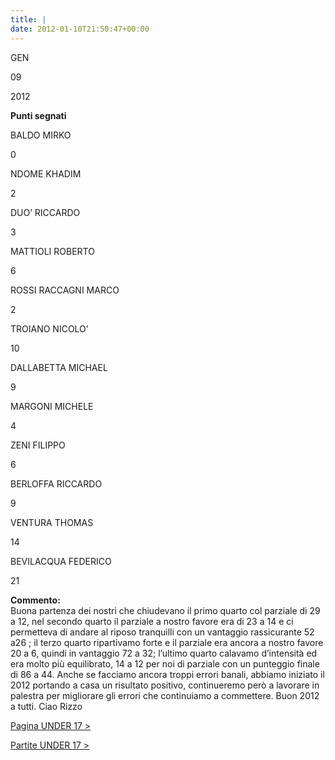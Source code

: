 ```yaml
---
title: |
date: 2012-01-10T21:50:47+00:00
---
```

GEN

09

2012

**Punti segnati**

BALDO MIRKO

0

NDOME KHADIM

2

DUO’ RICCARDO

3

MATTIOLI ROBERTO

6

ROSSI RACCAGNI MARCO

2

TROIANO NICOLO’

10

DALLABETTA MICHAEL

9

MARGONI MICHELE

4

ZENI FILIPPO

6

BERLOFFA RICCARDO

9

VENTURA THOMAS

14

BEVILACQUA FEDERICO

21

**Commento:**  
Buona partenza dei nostri che chiudevano il primo quarto col parziale di 29 a 12, nel secondo quarto il parziale a nostro favore era di 23 a 14 e ci permetteva di andare al riposo tranquilli con un vantaggio rassicurante 52 a26 ; il terzo quarto ripartivamo forte e il parziale era ancora a nostro favore 20 a 6, quindi in vantaggio 72 a 32; l’ultimo quarto calavamo d’intensità ed era molto più equilibrato, 14 a 12 per noi di parziale con un punteggio finale di 86 a 44. Anche se facciamo ancora troppi errori banali, abbiamo iniziato il 2012 portando a casa un risultato positivo, continueremo però a lavorare in palestra per migliorare gli errori che continuiamo a commettere. Buon 2012 a tutti. Ciao Rizzo

[Pagina UNDER 17 >](http://www.basketgardolo.it/under-17)

[Partite UNDER 17 >](http://www.basketgardolo.it/?tag=under-17&cat=11)